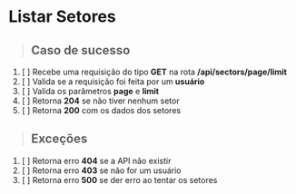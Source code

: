 # Listar Setores

> ## Caso de sucesso

1. [ ] Recebe uma requisição do tipo **GET** na rota **/api/sectors/page/limit**
2. [ ] Valida se a requisição foi feita por um **usuário**
3. [ ] Valida os parâmetros **page** e **limit**
4. [ ] Retorna **204** se não tiver nenhum setor
5. [ ] Retorna **200** com os dados dos setores

> ## Exceções

1. [ ] Retorna erro **404** se a API não existir
2. [ ] Retorna erro **403** se não for um usuário
3. [ ] Retorna erro **500** se der erro ao tentar os setores